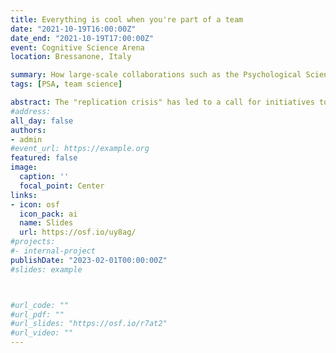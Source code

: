 ```yaml
---
title: Everything is cool when you're part of a team
date: "2021-10-19T16:00:00Z"
date_end: "2021-10-19T17:00:00Z"
event: Cognitive Science Arena
location: Bressanone, Italy

summary: How large-scale collaborations such as the Psychological Science Accelerator can improve both replicability and generalisability.
tags: [PSA, team science]

abstract: The "replication crisis" has led to a call for initiatives to increase the replicability of psychological science, such as data and code sharing, pre-registration, registered reports, and reproducible workflows. Similarly, researchers have questioned the extent to which studies of WEIRD populations (Western, Educated, Industrialised, Rich, and Democratic) generalise to the majority of people in the rest of the world. Here, I will discuss how large-scale collaborations can improve both replicability and generalisability, with a focus on the Psychological Science Accelerator, a globally distributed network of more than 1300 researchers from more than 70 countries across all six populated continents.
#address:
all_day: false
authors: 
- admin
#event_url: https://example.org
featured: false
image:
  caption: ''
  focal_point: Center
links:
- icon: osf
  icon_pack: ai
  name: Slides
  url: https://osf.io/uy8ag/
#projects:
#- internal-project
publishDate: "2023-02-01T00:00:00Z"
#slides: example



#url_code: ""
#url_pdf: ""
#url_slides: "https://osf.io/r7at2"
#url_video: ""
---
```


